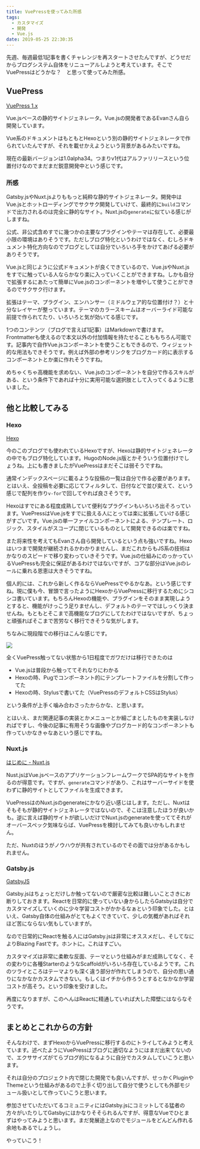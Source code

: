 ```yaml
---
title: VuePressを使ってみた所感
tags:
  - カスタマイズ
  - 開発
  - Vue.js
date: 2019-05-25 22:30:35
---
```


先週、毎週最低1記事を書くチャレンジを再スタートさせたんですが、どうせだからブログシステム自体をリニューアルしようと考えています。そこでVuePressはどうかな？　と思って使ってみた所感。

## VuePress
[VuePress 1\.x](https://v1.vuepress.vuejs.org/)

Vue.jsベースの静的サイトジェネレータ。Vue.jsの開発者であるEvanさん自ら開発しています。

Vue系のドキュメントはもともとHexoという別の静的サイトジェネレータで作られていたんですが、それを載せかえようという背景があるみたいですね。

現在の最新バージョンは1.0alpha34。つまりv1代はアルファリリースという位置付けなのでまだまだ鋭意開発中という感じです。

### 所感
Gatsby.jsやNuxt.jsよりももっと純粋な静的サイトジェネレータ。開発中はVue.jsとホットローディングでサクサク開発していけて、最終的に`build`コマンドで出力されるのは完全に静的なサイト。Nuxt.jsの`generate`に似ている感じがしますね。

公式、非公式含めすでに幾つかの主要なプラグインやテーマは存在して、必要最小限の環境はありそうです。ただしブログ特化というわけではなく、むしろドキュメント特化方向なのでブログとしては自分でいろいろ手をかけてあげる必要がありそうです。

Vue.jsと同じように公式ドキュメントが良くできているので、Vue.jsやNuxt.jsをすでに触っている人ならかなり楽に入っていくことができますね。しかも自分で拡張するにあたって簡単にVue.jsのコンポーネントを増やして使うことができるのでサクサク行けます。

拡張はテーマ、プラグイン、エンハンサー（ミドルウェア的な位置付け？）と十分なレイヤーが整っています。テーマのカラースキームはオーバーライド可能な前提で作られてたり、いろいろと気が効いてる感じです。

1つのコンテンツ（ブログで言えば1記事）はMarkdownで書けます。Frontmatterも使えるので本文以外の付加情報を持たせることももちろん可能です。記事内で自作Vue.jsコンポーネントを使うこともできるので、ウィジェット的な用法もできそうです。例えば外部の参考リンクをブログカード的に表示するコンポーネントとか楽に作れそうですね。

めちゃくちゃ高機能を求めない、Vue.jsのコンポーネントを自分で作るスキルがある、という条件下であれば十分に実用可能な選択肢として入ってくるように思いました。

## 他と比較してみる
### Hexo
[Hexo](https://hexo.io/)

今のこのブログでも使われているHexoですが、Hexoは静的サイトジェネレータの中でもブログ特化しています。HugoのNode.js版とかそういう位置付けでしょうね。上にも書きましたがVuePressはまだそこは弱そうですね。

通常インデックスページに載るような投稿の一覧は自分で作る必要があります。とはいえ、全投稿を必要に応じてフィルタして、日付などで並び変えて、という感じで配列を作り`v-for`で回してやれば良さそうです。

Hexoはすでにある程度成熟していて便利なプラグインもいろいろ出そろっています。VuePressはVue.jsをすでに扱える人にとっては楽に拡張していける感じがすごいです。Vue.jsの単一ファイルコンポーネントによる、テンプレート、ロジック、スタイルがスコープに閉じているものとして開発できるのは楽ですね。

また将来性を考えてもEvanさん自ら開発しているという点も強いですね。Hexoはいつまで開発が継続されるかわかりませんし、まだこれからもJS系の技術はかなりのスピードで移り変わっていきそうです。Vue.jsの仕組みにのっかっているVuePressも完全に保証があるわけではないですが、コアな部分はVue.jsのレールに乗れる恩恵は大きそうですね。

個人的には、これから新しく作るならVuePressでやるかなあ。という感じですね。現に僕も今、冒頭で言ったようにHexoからVuePressに移行するためにシコシコ書いています。もちろんHexoの機能や、プラグインをそのまま実現しようとすると、機能がけっこう足りませんし、デフォルトのテーマではしっくり決ませんね。もともとそこまで高機能なブログにしてたわけではないですが、ちょっと頑張ればそこまで苦労なく移行できそうな気がします。

ちなみに現段階での移行はこんな感じです。

![](https://lh3.googleusercontent.com/04U128nEzq17HAZp-qrqABdcKHQUQ-r8aQo4BohpUac-B1ebD4mDZ12rZNhzZuUxvg1C66i5atDsc2KU6MuIaRAvthRdxTirvmDkMVmJsQrFC2xu25UlNEvtn7UXO5GIjr1_h8OzqDS0vFsroEN9o7mA-TaIIsxxNNi1X8KNS8tyjj9ViC0tbIlhyNzFT8zZQgJDXrRyaFky_q57Ukc2pCTfNF1UtBEdemCLDiYTD51zcrI434E6scWsPQHEXYZnD5USbV1dG-KMj720IAT9p4kBKVbgeX9_FrqA5fS2vUOX1ss7-u1pGejhht9tUMDpT32IWn-RENBu9WP4HlJ4Uyvz39W2kJEd7T-0RB1ctyq-j1hlayUc1hVNnMCGbyytCmKUcso9uPa8Y0yVMd4zmvaa53GS9Oj0PdFYmTQt3cwvwNSnXcl3pW7MB9gNpZ0_GIgOHiCMSE-waazg8ratsmkvS-JGl-d0K7yfCP2Y3-7gAt22PQi8d-IC-OfJfTt-U9c-FPcGswwJY47k_hketAL-XlW_LvWt1a1TjXtY9vlULOrE3rWaMCeXjRYaPOWvxeBCF17J7EUZm5ezspp0PRPTk89_huGDC_BlnmE6irLojLDsQxLnFvtWKb3j3sJgcljVJwhoPr7BW99StmGgPXx1Dml_EwcyfkpWGrajfWzd7bWU_FtMoDIUtgXBTp9sCUlGDcECdbEvr8iaKQCupNHU=w2406-h2592-no)

全くVuePress触ってない状態から1日程度でガワだけは移行できたのは
+ Vue.jsは普段から触っててそれなりにわかる
+ Hexoの時、Pugでコンポーネント的にテンプレートファイルを分割して作ってた
+ Hexoの時、Stylusで書いてた（VuePressのデフォルトCSSはStylus）

という条件が上手く噛み合わさったからかな、と思います。

とはいえ、まだ関連記事の実装とかメニューとか細ごまとしたものを実装しなければですし、今後の記事に有用そうな画像やブログカード的なコンポーネントも作っていかなきゃなあという感じですね。

### Nuxt.js
[はじめに \- Nuxt\.js](https://ja.nuxtjs.org/guide/)

Nust.jsはVue.jsベースのアプリケーションフレームワークでSPA的なサイトを作るのが得意です。ですが、`generate`コマンドがあり、これはサーバーサイドを使わずに静的サイトとしてファイルを生成できます。

VuePressはのNuxt.jsのgenerateにかなり近い感じはします。ただし、Nuxtはそもそもが静的サイトジェネレータではないので、そこは注意したほうが良いかも。逆に言えば静的サイトが欲しいだけでNuxt.jsのgenerateを使っててそれがオーバースペック気味ならば、VuePressを検討してみても良いかもしれません。

ただ、Nuxtのほうがノウハウが共有されているのでその面では分があるかもしれません。

### Gatsby.js
[GatsbyJS](https://www.gatsbyjs.org/)

Gatsby.jsはちょっとだけしか触ってないので厳密な比較は難しいことさきにお断りしておきます。Reactを日常的に使っていない身からしたらGatsbyは自分でカスタマイズしていくのに少々学習コストがかかるなぁという印象でした。とはいえ、Gatsby自体の仕組みがとてもよくできていて、少しの気概があればそれほど苦にならない気もしていますが。

なので日常的にReactを触る人にはGatsby.jsは非常にオススメだし、そしてなによりBlazing Fastです。ホントに。これはすごい。

カスタマイズは非常に柔軟な反面、テーマという仕組みがまだ成熟してなく、その変わりに各種StarterのようなScaffoldがいろいろ存在しているようです。これのツライところはテーマよりも深く違う部分が作れてしまうので、自分の思い通りになかなかカスタムできない。もしくはイチから作ろうとするとなかなか学習コストが高そう。という印象を受けました。

再度になりますが、このへんはReactに精通していれば大した障壁にはならなそうです。

## まとめとこれからの方針
そんなわけで、まずHexoからVuePressに移行するのにトライしてみようと考えています。述べたようにVuePressはブログに適切なようにはまだ出来てないので、エクササイズがてらブログ的になるように自分でカスタムしていこうと思います。

それは自分のプロジェクト内で閉じた開発でも良いんですが、せっかくPluginやThemeという仕組みがあるので上手く切り出して自分で使うとしても外部モジュール扱いとして作っていこうと思います。

参加させていただいてるコミュニティにはGatsby.jsにコミットしてる猛者の方々がいたりしてGatsbyにはかなりそそられるんですが、得意なVueでひとまずはやってみようと思います。まだ発展途上なのでモジュールをどんどん作れる余地もあるでしょうし。

やっていこう！

